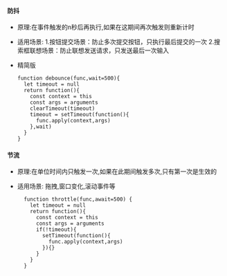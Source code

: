 #### 防抖
+ 原理:在事件触发的n秒后再执行,如果在这期间再次触发则重新计时
+ 适用场景:
                  1.按钮提交场景：防止多次提交按钮，只执行最后提交的一次
                  2.搜索框联想场景：防止联想发送请求，只发送最后一次输入

+ 精简版
     
      function debounce(func,wait=500){
        let timeout = null
        return function(){
          const context = this
          const args = arguments
          clearTimeout(timeout)
          timeout = setTimeout(function(){
            func.apply(context,args)
          },wait)
        }
      }
    
    
#### 节流

+ 原理:在单位时间内只触发一次,如果在此期间触发多次,只有第一次是生效的
+ 适用场景: 拖拽,窗口变化,滚动事件等


        function throttle(func,await=500) {
          let timeout = null
          return function(){
            const context = this
            const args = arguments
            if(!timeout){
              setTimeout(function(){
                func.apply(context,args)
              }){}
            }
          }
        }